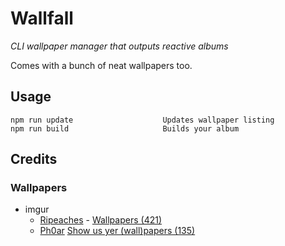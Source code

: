 # Wallfall
_CLI wallpaper manager that outputs reactive albums_

Comes with a bunch of neat wallpapers too.

## Usage
```
npm run update                    Updates wallpaper listing
npm run build                     Builds your album
```

## Credits
### Wallpapers
- imgur 
  - [Ripeaches](https://www.reddit.com/user/ripeaches) - [Wallpapers (421)](https://imgur.com/gallery/NeMLf) 
  - [Ph0ar](https://www.reddit.com/user/ph0ar)  [Show us yer (wall)papers (135)](http://imgur.com/a/T0WqN)